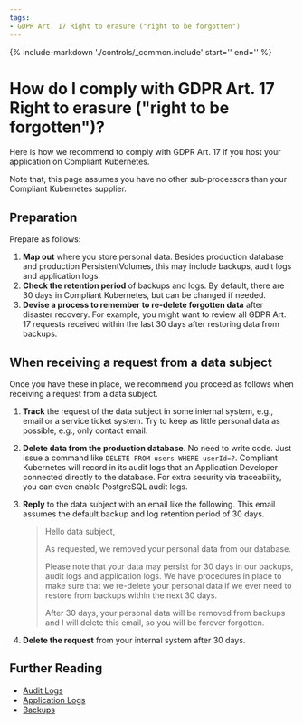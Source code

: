 ```yaml
---
tags:
- GDPR Art. 17 Right to erasure ("right to be forgotten")
---
```


{%
   include-markdown './controls/_common.include'
   start='<!--legal-disclaimer-start-->'
   end='<!--legal-disclaimer-end-->'
%}

# How do I comply with GDPR Art. 17 Right to erasure ("right to be forgotten")?

Here is how we recommend to comply with GDPR Art. 17 if you host your application on Compliant Kubernetes.

Note that, this page assumes you have no other sub-processors than your Compliant Kubernetes supplier.

## Preparation

Prepare as follows:

1. **Map out** where you store personal data. Besides production database and production PersistentVolumes, this may include backups, audit logs and application logs.
2. **Check the retention period** of backups and logs. By default, there are 30 days in Compliant Kubernetes, but can be changed if needed.
3. **Devise a process to remember to re-delete forgotten data** after disaster recovery. For example, you might want to review all GDPR Art. 17 requests received within the last 30 days after restoring data from backups.

## When receiving a request from a data subject

Once you have these in place, we recommend you proceed as follows when receiving a request from a data subject.

1. **Track** the request of the data subject in some internal system, e.g., email or a service ticket system. Try to keep as little personal data as possible, e.g., only contact email.
2. **Delete data from the production database**. No need to write code. Just issue a command like `DELETE FROM users WHERE userId=?`. Compliant Kubernetes will record in its audit logs that an Application Developer connected directly to the database. For extra security via traceability, you can even enable PostgreSQL audit logs.
3. **Reply** to the data subject with an email like the following. This email assumes the default backup and log retention period of 30 days.

    > Hello data subject,
    >
    > As requested, we removed your personal data from our database.
    >
    > Please note that your data may persist for 30 days in our backups, audit logs and application logs. We have procedures in place to make sure that we re-delete your personal data if we ever need to restore from backups within the next 30 days.
    >
    > After 30 days, your personal data will be removed from backups and I will delete this email, so you will be forever forgotten.

4. **Delete the request** from your internal system after 30 days.

## Further Reading

- [Audit Logs](audit-logs.md)
- [Application Logs](../user-guide/logs.md)
- [Backups](../user-guide/backup.md)
